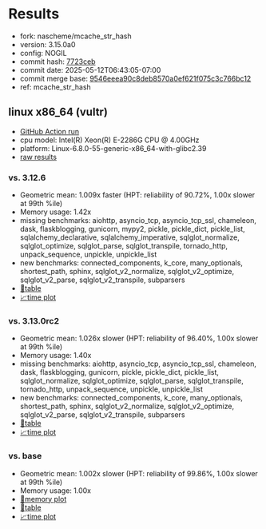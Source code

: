 # Results

- fork: nascheme/mcache_str_hash
- version: 3.15.0a0
- config: NOGIL
- commit hash: [7723ceb](https://github.com/nascheme/cpython/commit/7723ceb)
- commit date: 2025-05-12T06:43:05-07:00
- commit merge base: [9546eeea90c8deb8570a0ef621f075c3c766bc12](https://github.com/python/cpython/commit/9546eeea90c8deb8570a0ef621f075c3c766bc12)
- ref: mcache_str_hash

## linux x86_64 (vultr)

- [GitHub Action run](https://github.com/facebookexperimental/free-threading-benchmarking/actions/runs/14987617938)
- cpu model: Intel(R) Xeon(R) E-2286G CPU @ 4.00GHz
- platform: Linux-6.8.0-55-generic-x86_64-with-glibc2.39
- [raw results](bm-20250512-vultr-x86_64-nascheme-mcache_str_hash-3.15.0a0-7723ceb.json)

### vs. 3.12.6

- Geometric mean: 1.009x faster (HPT: reliability of 90.72%, 1.00x slower at 99th %ile)
- Memory usage: 1.42x
- missing benchmarks: aiohttp, asyncio_tcp, asyncio_tcp_ssl, chameleon, dask, flaskblogging, gunicorn, mypy2, pickle, pickle_dict, pickle_list, sqlalchemy_declarative, sqlalchemy_imperative, sqlglot_normalize, sqlglot_optimize, sqlglot_parse, sqlglot_transpile, tornado_http, unpack_sequence, unpickle, unpickle_list
- new benchmarks: connected_components, k_core, many_optionals, shortest_path, sphinx, sqlglot_v2_normalize, sqlglot_v2_optimize, sqlglot_v2_parse, sqlglot_v2_transpile, subparsers
- [📄table](bm-20250512-vultr-x86_64-nascheme-mcache_str_hash-3.15.0a0-7723ceb-vs-3.12.6.md)
- [📈time plot](bm-20250512-vultr-x86_64-nascheme-mcache_str_hash-3.15.0a0-7723ceb-vs-3.12.6.svg)

### vs. 3.13.0rc2

- Geometric mean: 1.026x slower (HPT: reliability of 96.40%, 1.00x slower at 99th %ile)
- Memory usage: 1.40x
- missing benchmarks: aiohttp, asyncio_tcp, asyncio_tcp_ssl, chameleon, dask, flaskblogging, gunicorn, pickle, pickle_dict, pickle_list, sqlglot_normalize, sqlglot_optimize, sqlglot_parse, sqlglot_transpile, tornado_http, unpack_sequence, unpickle, unpickle_list
- new benchmarks: connected_components, k_core, many_optionals, shortest_path, sphinx, sqlglot_v2_normalize, sqlglot_v2_optimize, sqlglot_v2_parse, sqlglot_v2_transpile, subparsers
- [📄table](bm-20250512-vultr-x86_64-nascheme-mcache_str_hash-3.15.0a0-7723ceb-vs-3.13.0rc2.md)
- [📈time plot](bm-20250512-vultr-x86_64-nascheme-mcache_str_hash-3.15.0a0-7723ceb-vs-3.13.0rc2.svg)

### vs. base

- Geometric mean: 1.002x slower (HPT: reliability of 99.86%, 1.00x slower at 99th %ile)
- Memory usage: 1.00x
- [🧠memory plot](bm-20250512-vultr-x86_64-nascheme-mcache_str_hash-3.15.0a0-7723ceb-vs-base-mem.svg)
- [📄table](bm-20250512-vultr-x86_64-nascheme-mcache_str_hash-3.15.0a0-7723ceb-vs-base.md)
- [📈time plot](bm-20250512-vultr-x86_64-nascheme-mcache_str_hash-3.15.0a0-7723ceb-vs-base.svg)

